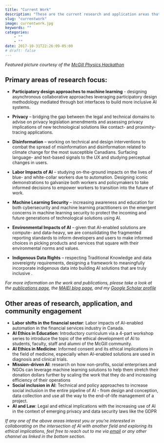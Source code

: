 ```yaml
---
title: "Current Work"
description: "These are the current research and application areas that I'm working on"
slug: "currentwork"
image: currentwork.jpg
keywords: ""
categories: 
    - ""
    - ""
date: 2017-10-31T22:26:09-05:00
# draft: false
---
```


*Featured picture courtesy of the [McGill Physics Hackathon](https://www.facebook.com/McGillPhysicsHackathon/photos/t.100002105763783/698280307030065/?type=3&theater)*

## Primary areas of research focus:

* **Participatory design approaches to machine learning** - designing asynchronous collaborative approaches leveraging participatory design methodology mediated through bot interfaces to build more inclusive AI systems.

* **Privacy** – bridging the gap between the legal and technical domains to advise on privacy legislation amendments and assessing privacy implications of new technological solutions like contact- and proximity-tracing applications. 

* **Disinformation** – working on technical and design interventions to combat the spread of misinformation and disinformation related to climate change for the most susceptible Canadians. Surfacing language- and text-based signals to the UX and studying perceptual changes in users. 

* **Labor Impacts of AI** – studying on-the-ground impacts on the lives of blue- and white-collar workers due to automation. Designing iconic demonstrations to galvanize both workers and policymakers to take informed decisions to empower workers to transition into the future of work. 

* **Machine Learning Security** – increasing awareness and education for both cybersecurity and machine learning practitioners on the emergent concerns in machine learning security to protect the incoming and future generations of technological solutions using AI. 

* **Environmental Impacts of AI** – given that AI-enabled solutions are compute- and data-heavy, we are consolidating the fragmented reporting standards to inform developers and users to make informed choices in picking products and services that square with their environmental norms and values.

* **Indigenous Data Rights** – respecting Traditional Knowledge and data sovereignty requirements, designing a framework to meaningfully incorporate indigenous data into building AI solutions that are truly inclusive .

*For more information on the work and publications, please take a look at the [publications page](https://atg-abhishek.github.io/about/publications/), the [MAIEI blog page](https://montrealethics.ai/blog/), and my [Google Scholar profile](https://scholar.google.com/citations?user=SLj2i_0AAAAJ&hl=en)*

## Other areas of research, application, and community engagement 

* **Labor shifts in the financial sector**: Labor impacts of AI-enabled automation in the financial services industry in Canada.
* **AI Ethics in Education**: Introductory curriculum via a 4-part workshop series to introduce the topic of the ethical development of AI to students, faculty, staff and alumni of the McGill community.
* **AI Ethics in Medicine**: Informed consent and its ethical implications in the field of medicine, especially when AI-enabled solutions are used in diagnosis and clinical trials.
* **Mission-driven AI**: research on how non-profits, social enterprises and NGOs can leverage machine learning solutions to help them stretch their donation dollars further by scaling the work that they do and increasing efficiency of their operations
* **Social inclusion in AI**: Technical and policy approaches to increase social inclusion in the entire pipeline of AI - from design and conception, data collection and use all the way to the end-of-life management of a project.
* **AI and Law**: Legal and ethical implications with the increasing use of AI in the context of emerging privacy and data security laws like the GDPR

*If any one of the above areas interest you or you're interested in collaborating on the intersection of AI with another field and exploring its ethical implications, feel free to reach out to me via [email](mailto:abhishek@montrealethics.ai) or any other channel as linked in the bottom section.*